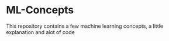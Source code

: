 # ML-Concepts
This repository contains a few machine learning concepts, a little explanation and alot of code
